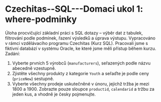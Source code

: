 # Czechitas--SQL---Domaci ukol 1: where-podminky
Úloha procvičující základní práci s SQL dotazy – výběr dat z tabulek, filtrování podle podmínek, řazení výsledků a úprava výstupu. Vypracováno v rámci vzdělávacího programu Czechitas (Kurz SQL). Pracovali jsme s fiktivní databází v systému Oracle, ke které jsme měli přístup během kurzu.
Zadání:
1. Vyberte prvních 5 výrobců (`manufacturers`), seřazených podle názvu abecedně vzestupně.
2. Zjistěte všechny produkty z kategorie `Youth` a seřaďte je podle ceny (`priceNew`) sestupně.
3. Vyberte všechny prodeje uskutečněné v únoru, jejichž tržba je mezi 1800 a 1900.
   Zobrazte pouze sloupce `productid`, `calendarid` a tržbu za jeden kus, a vhodně je česky pojmenujte.
